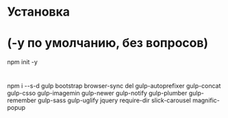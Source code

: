 # Установка
# (-y по умолчанию, без вопросов)
npm init -y
#
npm i --s-d gulp bootstrap browser-sync del gulp-autoprefixer gulp-concat gulp-csso gulp-imagemin gulp-newer gulp-notify gulp-plumber gulp-remember gulp-sass gulp-uglify jquery require-dir slick-carousel magnific-popup
#